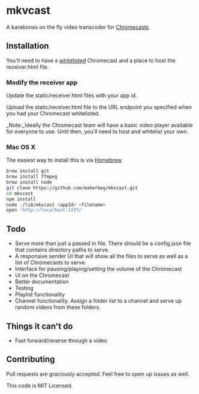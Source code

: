 # mkvcast
A barebones on the fly video transcoder for [Chromecasts](https://developers.google.com/cast/).

## Installation
You'll need to have a [whitelisted](https://developers.google.com/cast/whitelisting#whitelist-receiver) Chromecast and a place to host the receiver.html file.
### Modify the receiver app
Update the static/receiver.html files with your app id.

Upload the static/receiver.html file to the URL endpoint you specified when you had your Chromecast whitelisted.

_Note:_Ideally the Chromecast team will have a basic video player available for everyone to use. Until then, you'll need to host and whitelist your own.

### Mac OS X
The easiest way to install this is via [Homebrew](http://brew.sh)
```bash
brew install git
brew install ffmpeg
brew install node
git clone https://github.com/maherbeg/mkvcast.git
cd mkvcast
npm install
node ./lib/mkvcast <appId> <filename>
open 'http://localhost:1337/'
```

## Todo
* Serve more than just a passed in file. There should be a config.json file that contains directory paths to serve.
* A responsive sender UI that will show all the files to serve as well as a list of Chromecasts to serve.
* Interface for pausing/playing/setting the volume of the Chromecast
* UI on the Chromecast
* Better documentation
* Testing
* Playlist functionality
* Channel functionality. Assign a folder list to a channel and serve up random videos from these folders.

## Things it can't do
* Fast forward/reverse through a video

## Contributing
Pull requests are graciously accepted. Feel free to open up issues as well.

This code is MIT Licensed.